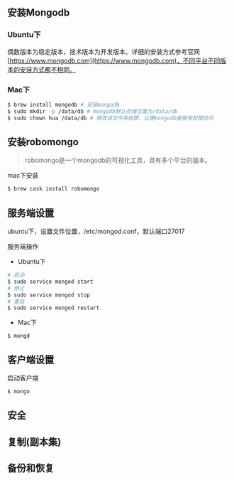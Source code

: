 ## 安装Mongodb

### Ubuntu下

偶数版本为稳定版本，技术版本为开发版本。详细的安装方式参考官网[https://www.mongodb.com](https://www.mongodb.com)，不同平台不同版本的安装方式都不相同。

### Mac下

```bash
$ brew install mongodb # 安装mongodb
$ sudo mkdir -p /data/db # mongodb默认存储位置为/data/db
$ sudo chown hua /data/db # 修改该文件夹权限，以便mongodb能够有权限访问
```

## 安装robomongo

> robomongo是一个mongodb的可视化工具，具有多个平台的版本。

mac下安装

```bash
$ brew cask install robomongo
```

## 服务端设置

ubuntu下，设置文件位置，/etc/mongod.conf，默认端口27017

服务端操作

* Ubuntu下

```bash
# 启动
$ sudo service mongod start
# 停止
$ sudo service mongod stop
# 重启
$ sudo service mongod restart
```

* Mac下

```
$ mongd
```

## 客户端设置

启动客户端

```bash
$ mongo
```

## 安全

## 复制(副本集)

## 备份和恢复